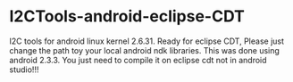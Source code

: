 # I2CTools-android-eclipse-CDT
I2C tools for android linux kernel 2.6.31. Ready for eclipse CDT,
Please just change the path toy your local android ndk libraries. This was done using android 2.3.3. You just need to compile it on eclipse cdt not in android studio!!!
